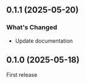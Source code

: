 ## 0.1.1 (2025-05-20)

### What's Changed

- Update documentation

## 0.1.0 (2025-05-18)

First release
